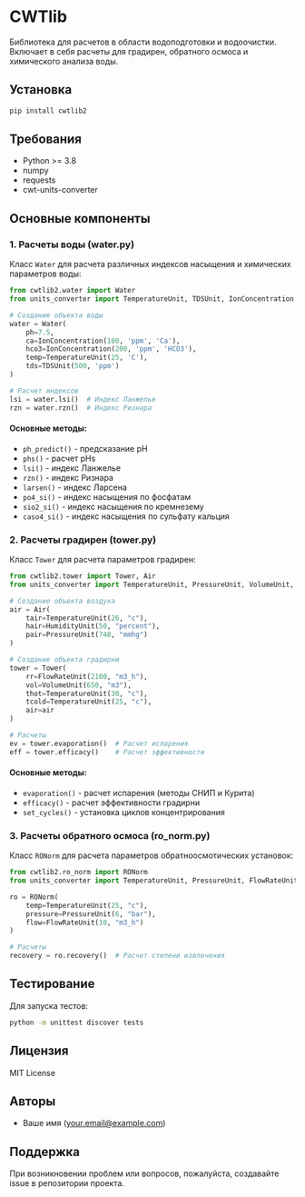 # CWTlib

Библиотека для расчетов в области водоподготовки и водоочистки. Включает в себя расчеты для градирен, обратного осмоса и химического анализа воды.

## Установка

```bash
pip install cwtlib2
```

## Требования

- Python >= 3.8
- numpy
- requests
- cwt-units-converter

## Основные компоненты

### 1. Расчеты воды (water.py)

Класс `Water` для расчета различных индексов насыщения и химических параметров воды:

```python
from cwtlib2.water import Water
from units_converter import TemperatureUnit, TDSUnit, IonConcentration

# Создание объекта воды
water = Water(
    ph=7.5,
    ca=IonConcentration(100, 'ppm', 'Ca'),
    hco3=IonConcentration(200, 'ppm', 'HCO3'),
    temp=TemperatureUnit(25, 'C'),
    tds=TDSUnit(500, 'ppm')
)

# Расчет индексов
lsi = water.lsi()  # Индекс Ланжелье
rzn = water.rzn()  # Индекс Ризнара
```

#### Основные методы:

- `ph_predict()` - предсказание pH
- `phs()` - расчет pHs
- `lsi()` - индекс Ланжелье
- `rzn()` - индекс Ризнара
- `larsen()` - индекс Ларсена
- `po4_si()` - индекс насыщения по фосфатам
- `sio2_si()` - индекс насыщения по кремнезему
- `caso4_si()` - индекс насыщения по сульфату кальция

### 2. Расчеты градирен (tower.py)

Класс `Tower` для расчета параметров градирен:

```python
from cwtlib2.tower import Tower, Air
from units_converter import TemperatureUnit, PressureUnit, VolumeUnit, FlowRateUnit

# Создание объекта воздуха
air = Air(
    tair=TemperatureUnit(26, "c"),
    hair=HumidityUnit(50, "percent"),
    pair=PressureUnit(748, "mmhg")
)

# Создание объекта градирни
tower = Tower(
    rr=FlowRateUnit(2100, "m3_h"),
    vol=VolumeUnit(650, "m3"),
    thot=TemperatureUnit(30, "c"),
    tcold=TemperatureUnit(25, "c"),
    air=air
)

# Расчеты
ev = tower.evaporation()  # Расчет испарения
eff = tower.efficacy()    # Расчет эффективности
```

#### Основные методы:

- `evaporation()` - расчет испарения (методы СНИП и Курита)
- `efficacy()` - расчет эффективности градирни
- `set_cycles()` - установка циклов концентрирования

### 3. Расчеты обратного осмоса (ro_norm.py)

Класс `RONorm` для расчета параметров обратноосмотических установок:

```python
from cwtlib2.ro_norm import RONorm
from units_converter import TemperatureUnit, PressureUnit, FlowRateUnit

ro = RONorm(
    temp=TemperatureUnit(25, "c"),
    pressure=PressureUnit(6, "bar"),
    flow=FlowRateUnit(10, "m3_h")
)

# Расчеты
recovery = ro.recovery()  # Расчет степени извлечения
```

## Тестирование

Для запуска тестов:

```bash
python -m unittest discover tests
```

## Лицензия

MIT License

## Авторы

- Ваше имя (your.email@example.com)

## Поддержка

При возникновении проблем или вопросов, пожалуйста, создавайте issue в репозитории проекта.
